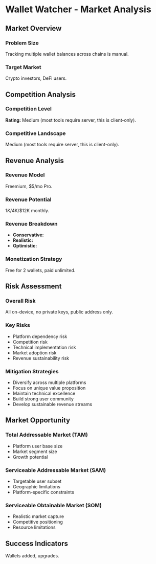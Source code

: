 # Wallet Watcher - Market Analysis

## Market Overview

### Problem Size
Tracking multiple wallet balances across chains is manual.

### Target Market
Crypto investors, DeFi users.

## Competition Analysis

### Competition Level
**Rating:** Medium (most tools require server, this is client-only).

### Competitive Landscape
Medium (most tools require server, this is client-only).

## Revenue Analysis

### Revenue Model
Freemium, $5/mo Pro.

### Revenue Potential
$1K/$4K/$12K monthly.

### Revenue Breakdown
- **Conservative:** 
- **Realistic:** 
- **Optimistic:** 

### Monetization Strategy
Free for 2 wallets, paid unlimited.

## Risk Assessment

### Overall Risk
All on-device, no private keys, public address only.

### Key Risks
- Platform dependency risk
- Competition risk
- Technical implementation risk
- Market adoption risk
- Revenue sustainability risk

### Mitigation Strategies
- Diversify across multiple platforms
- Focus on unique value proposition
- Maintain technical excellence
- Build strong user community
- Develop sustainable revenue streams

## Market Opportunity

### Total Addressable Market (TAM)
- Platform user base size
- Market segment size
- Growth potential

### Serviceable Addressable Market (SAM)
- Targetable user subset
- Geographic limitations
- Platform-specific constraints

### Serviceable Obtainable Market (SOM)
- Realistic market capture
- Competitive positioning
- Resource limitations

## Success Indicators
Wallets added, upgrades.
